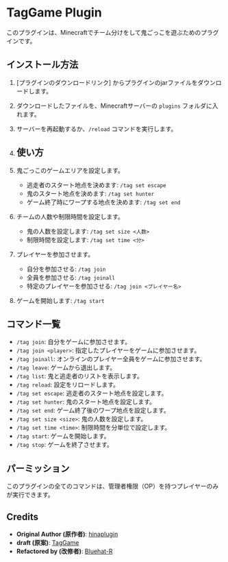 # TagGame Plugin

このプラグインは、Minecraftでチーム分けをして鬼ごっこを遊ぶためのプラグインです。

## インストール方法

1. [プラグインのダウンロードリンク] からプラグインのjarファイルをダウンロードします。
2. ダウンロードしたファイルを、Minecraftサーバーの `plugins` フォルダに入れます。
3. サーバーを再起動するか、`/reload` コマンドを実行します。

4. ## 使い方

1. 鬼ごっこのゲームエリアを設定します。
    - 逃走者のスタート地点を決めます: `/tag set escape`
    - 鬼のスタート地点を決めます: `/tag set hunter`
    - ゲーム終了時にワープする地点を決めます: `/tag set end`

2. チームの人数や制限時間を設定します。
    - 鬼の人数を設定します: `/tag set size <人数>`
    - 制限時間を設定します: `/tag set time <分>`

3. プレイヤーを参加させます。
    - 自分を参加させる: `/tag join`
    - 全員を参加させる: `/tag joinall`
    - 特定のプレイヤーを参加させる: `/tag join <プレイヤー名>`

4. ゲームを開始します: `/tag start`

## コマンド一覧

- `/tag join`: 自分をゲームに参加させます。
- `/tag join <player>`: 指定したプレイヤーをゲームに参加させます。
- `/tag joinall`: オンラインのプレイヤー全員をゲームに参加させます。
- `/tag leave`: ゲームから退出します。
- `/tag list`: 鬼と逃走者のリストを表示します。
- `/tag reload`: 設定をリロードします。
- `/tag set escape`: 逃走者のスタート地点を設定します。
- `/tag set hunter`: 鬼のスタート地点を設定します。
- `/tag set end`: ゲーム終了後のワープ地点を設定します。
- `/tag set size <size>`: 鬼の人数を設定します。
- `/tag set time <time>`: 制限時間を分単位で設定します。
- `/tag start`: ゲームを開始します。
- `/tag stop`: ゲームを終了させます。

## パーミッション

このプラグインの全てのコマンドは、管理者権限（OP）を持つプレイヤーのみが実行できます。

## Credits

* **Original Author (原作者)**: [hinaplugin](https://github.com/hinaplugin)
* **draft (原案)**: [TagGame](https://github.com/hinaplugin/TagGame)
* **Refactored by (改修者)**: [Bluehat-R](https://github.com/Bluehat-R)
